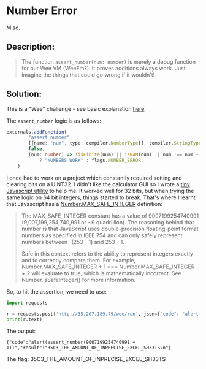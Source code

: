 # Number Error
Misc.

## Description:
> The function `assert_number(num: number)` is merely a debug function for our Wee VM (WeeEm?). It proves additions always work. Just imagine the things that could go wrong if it wouldn't!  


## Solution:

This is a "Wee" challenge - see basic explanation [here](./Wee/).

The `assert_number` logic is as follows:
```typescript
externals.addFunction(
        "assert_number",
        [{name: "num", type: compiler.NumberType}], compiler.StringType,
        false,
        (num: number) => !isFinite(num) || isNaN(num) || num !== num + 1
            ? "NUMBERS WORK" : flags.NUMBER_ERROR
    )
```

I once had to work on a project which constantly required setting and clearing bits on a UINT32. I didn't like the calculator GUI so I wrote a [tiny Javascript utility](https://github.com/Dvd848/Online_Tools/blob/master/Bit_Parser.html) to help me. It worked well for 32 bits, but when trying the same logic on 64 bit integers, things started to break. That's where I learnt that Javascript has a [Number.MAX_SAFE_INTEGER](https://developer.mozilla.org/en-US/docs/Web/JavaScript/Reference/Global_Objects/Number/MAX_SAFE_INTEGER) definition:

> The MAX_SAFE_INTEGER constant has a value of 9007199254740991 (9,007,199,254,740,991 or ~9 quadrillion). The reasoning behind that number is that JavaScript uses double-precision floating-point format numbers as specified in IEEE 754 and can only safely represent numbers between -(253 - 1) and 253 - 1.
> 
> Safe in this context refers to the ability to represent integers exactly and to correctly compare them. For example, Number.MAX_SAFE_INTEGER + 1 === Number.MAX_SAFE_INTEGER + 2 will evaluate to true, which is mathematically incorrect. See Number.isSafeInteger() for more information.

So, to hit the assertion, we need to use:
```python
import requests

r = requests.post('http://35.207.189.79/wee/run', json={"code": "alert(assert_number(9007199254740991 + 1))"})
print(r.text)
```

The output:
```console
{"code":"alert(assert_number(9007199254740991 + 1))","result":"35C3_THE_AMOUNT_OF_INPRECISE_EXCEL_SH33TS\n"}
```

The flag: 35C3_THE_AMOUNT_OF_INPRECISE_EXCEL_SH33TS